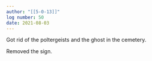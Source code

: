 ```yaml
---
author: "[[5-0-13]]"
log number: 50
date: 2021-08-03
---
```

Got rid of the poltergeists and the ghost in the cemetery.

Removed the sign.